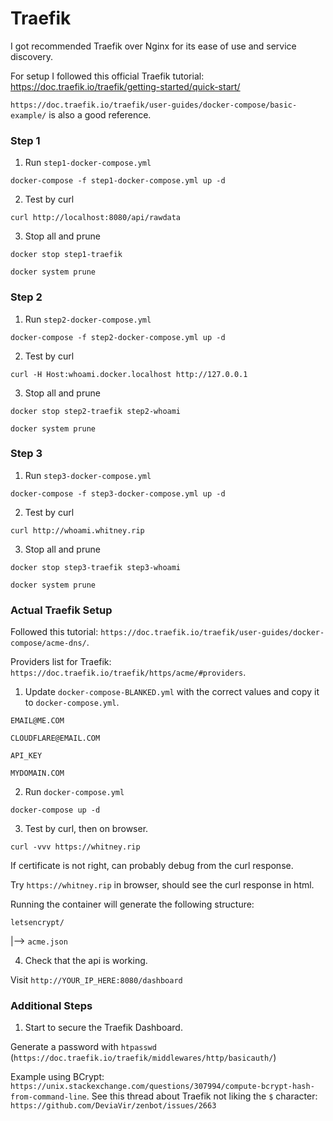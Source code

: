 # Traefik

I got recommended Traefik over Nginx for its ease of use and service discovery.

For setup I followed this official Traefik tutorial: https://doc.traefik.io/traefik/getting-started/quick-start/

`https://doc.traefik.io/traefik/user-guides/docker-compose/basic-example/` is also a good reference.

### Step 1

1. Run `step1-docker-compose.yml`

`docker-compose -f step1-docker-compose.yml up -d`

2. Test by curl

`curl http://localhost:8080/api/rawdata`

3. Stop all and prune

`docker stop step1-traefik`

`docker system prune`

### Step 2

1. Run `step2-docker-compose.yml`

`docker-compose -f step2-docker-compose.yml up -d`

2. Test by curl

`curl -H Host:whoami.docker.localhost http://127.0.0.1`

3. Stop all and prune

`docker stop step2-traefik step2-whoami`

`docker system prune`

### Step 3

1. Run `step3-docker-compose.yml`

`docker-compose -f step3-docker-compose.yml up -d`

2. Test by curl

`curl http://whoami.whitney.rip`

3. Stop all and prune

`docker stop step3-traefik step3-whoami`

`docker system prune`

### Actual Traefik Setup

Followed this tutorial: `https://doc.traefik.io/traefik/user-guides/docker-compose/acme-dns/`.

Providers list for Traefik: `https://doc.traefik.io/traefik/https/acme/#providers`.

1. Update `docker-compose-BLANKED.yml` with the correct values and copy it to `docker-compose.yml`.

`EMAIL@ME.COM`

`CLOUDFLARE@EMAIL.COM`

`API_KEY`

`MYDOMAIN.COM`

2. Run `docker-compose.yml`

`docker-compose up -d`

3. Test by curl, then on browser.

`curl -vvv https://whitney.rip`

If certificate is not right, can probably debug from the curl response.

Try `https://whitney.rip` in browser, should see the curl response in html.

Running the container will generate the following structure:

`letsencrypt/`

|--> `acme.json`

4. Check that the api is working.

Visit `http://YOUR_IP_HERE:8080/dashboard`

### Additional Steps

1. Start to secure the Traefik Dashboard.

Generate a password with `htpasswd` (`https://doc.traefik.io/traefik/middlewares/http/basicauth/`)

Example using BCrypt: `https://unix.stackexchange.com/questions/307994/compute-bcrypt-hash-from-command-line`. See this thread about Traefik not liking the `$` character: `https://github.com/DeviaVir/zenbot/issues/2663`





